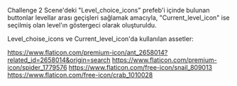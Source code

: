 Challenge 2 Scene'deki "Level_choice_icons" prefeb'i içinde bulunan buttonlar levellar arası geçişleri sağlamak amacıyla, 
"Current_level_icon" ise seçilmiş olan level'ın göstergeci olarak oluşturuldu.

Level_choise_icons ve Current_level_icon'da kullanılan assetler:

https://www.flaticon.com/premium-icon/ant_2658014?related_id=2658014&origin=search
https://www.flaticon.com/premium-icon/spider_1779576 
https://www.flaticon.com/free-icon/snail_809013
https://www.flaticon.com/free-icon/crab_1010028

